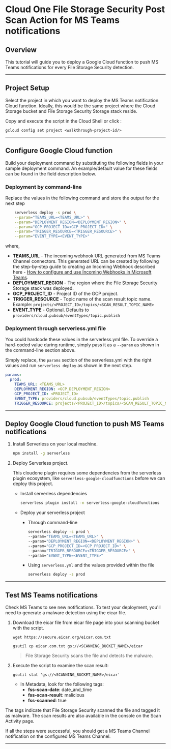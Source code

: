 # Cloud One File Storage Security Post Scan Action for MS Teams notifications

## Overview

<walkthrough-tutorial-duration duration="10"></walkthrough-tutorial-duration>

This tutorial will guide you to deploy a Google Cloud function to push MS Teams notifications for every File Storage Security detection.

--------------------------------

## Project Setup

Select the project in which you want to deploy the MS Teams notification Cloud function. Ideally, this would be the same project where the Cloud Storage bucket and File Storage Security Storage stack reside.

<walkthrough-project-setup></walkthrough-project-setup>

Copy and execute the script in the Cloud Shell or click <walkthrough-open-cloud-shell-button></walkthrough-open-cloud-shell-button>:

```
gcloud config set project <walkthrough-project-id/>
```

--------------------------------

## Configure Google Cloud function

Build your deployment command by substituting the following fields in your sample deployment command. An example/default value for these fields can be found in the field description below.

### Deployment by command-line

Replace the values in the following command and store the output for the next step

```sh
    serverless deploy -s prod \
    --param="TEAMS_URL=<TEAMS_URL>" \
    --param="DEPLOYMENT_REGION=<DEPLOYMENT_REGION>" \
    --param="GCP_PROJECT_ID=<GCP_PROJECT_ID>" \
    --param="TRIGGER_RESOURCE=<TRIGGER_RESOURCE>" \
    --param="EVENT_TYPE=<EVENT_TYPE>"
```

where,

- **TEAMS_URL** - The incoming webhook URL generated from MS Teams Channel connectors. This generated URL can be created by following the step-by-step guide to creating an Incoming Webhook described here - [How to configure and use Incoming Webhooks in Microsoft Teams](https://techcommunity.microsoft.com/t5/microsoft-365-pnp-blog/how-to-configure-and-use-incoming-webhooks-in-microsoft-teams/ba-p/2051118).
- **DEPLOYMENT_REGION** - The region where the File Storage Security Storage stack was deployed.
- **GCP_PROJECT_ID** - Project ID of the GCP project.
- **TRIGGER_RESOURCE** - Topic name of the scan result topic name. Example: `projects/<PROJECT_ID>/topics/<SCAN_RESULT_TOPIC_NAME>`
- **EVENT_TYPE** - Optional. Defaults to `providers/cloud.pubsub/eventTypes/topic.publish`

### Deployment through serverless.yml file

You could hardcode these values in the <walkthrough-editor-select-line filePath="cloudone-filestorage-plugins/post-scan-actions/gcp-python-teams-notification/serverless.yml" startLine="6" endLine="12">serverless.yml</walkthrough-editor-select-line> file. To override a hard-coded value during runtime, simply pass it as a `--param` as shown in the command-line section above.

Simply replace, the `params` section of the serverless.yml with the right values and run `serverless deploy` as shown in the next step.

```yaml
params:
  prod:
    TEAMS_URL: <TEAMS_URL>
    DEPLOYMENT_REGION: <GCP_DEPLOYMENT_REGION>
    GCP_PROJECT_ID: <PROJECT_ID>
    EVENT_TYPE: providers/cloud.pubsub/eventTypes/topic.publish
    TRIGGER_RESOURCE: projects/<PROJECT_ID>/topics/<SCAN_RESULT_TOPIC_NAME>
```

--------------------------------

## Deploy Google Cloud function to push MS Teams notifications

1. Install Serverless on your local machine.

    ```sh
    npm install -g serverless
    ```

2. Deploy Serverless project.

    This cloudone plugin requires some dependencies from the serverless plugin ecosystem, like `serverless-google-cloudfunctions` before we can deploy this project.

    - Install serverless dependencies

        ```sh
        serverless plugin install -n serverless-google-cloudfunctions
        ```

    - Deploy your serverless project

        - Through command-line

            ```sh
            serverless deploy -s prod \
            --param="TEAMS_URL=<TEAMS_URL>" \
            --param="DEPLOYMENT_REGION=<DEPLOYMENT_REGION>" \
            --param="GCP_PROJECT_ID=<GCP_PROJECT_ID>" \
            --param="TRIGGER_RESOURCE=<TRIGGER_RESOURCE>" \
            --param="EVENT_TYPE=<EVENT_TYPE>"
            ```

        - Using `serverless.yml` and the values provided within the file

            ```sh
            serverless deploy -s prod
            ```

--------------------------------

## Test MS Teams notifications

Check MS Teams to see new notifications. To test your deployment, you'll need to generate a malware detection using the eicar file.

1. Download the eicar file from eicar file page into your scanning bucket with the script.

    ```
    wget https://secure.eicar.org/eicar.com.txt

    gsutil cp eicar.com.txt gs://<SCANNING_BUCKET_NAME>/eicar
    ```

    > File Storage Security scans the file and detects the malware.

2. Execute the script to examine the scan result:

    ```
    gsutil stat 'gs://<SCANNING_BUCKET_NAME>/eicar'
    ```

    - In Metadata, look for the following tags:
        * **fss-scan-date**: date_and_time
        * **fss-scan-result**: malicious
        * **fss-scanned**: true

The tags indicate that File Storage Security scanned the file and tagged it as malware. The scan results are also available in the console on the Scan Activity page.

If all the steps were successful, you should get a MS Teams Channel notification on the configured MS Teams Channel.

<walkthrough-conclusion-trophy></walkthrough-conclusion-trophy>

--------------------------------
